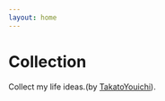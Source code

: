 ```yaml
---
layout: home
---
```

# Collection

Collect my life ideas.(by [TakatoYouichi](https://github.com/takatoyouichi)).



